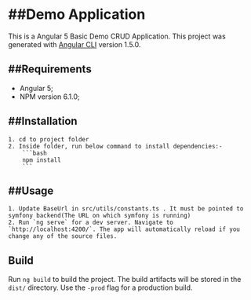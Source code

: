 ##Demo Application
========================================

This is a Angular 5 Basic Demo CRUD Application. This project was generated with [Angular CLI](https://github.com/angular/angular-cli) version 1.5.0.

##Requirements
--------------
  * Angular 5;
  * NPM version 6.1.0;
  
##Installation
--------------
	1. cd to project folder
	2. Inside folder, run below command to install dependencies:-
		```bash
		npm install
		```
##Usage
-----	
	1. Update BaseUrl in src/utils/constants.ts . It must be pointed to symfony backend(The URL on which symfony is running)
	2. Run `ng serve` for a dev server. Navigate to `http://localhost:4200/`. The app will automatically reload if you change any of the source files.

## Build

Run `ng build` to build the project. The build artifacts will be stored in the `dist/` directory. Use the `-prod` flag for a production build.
